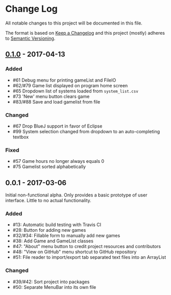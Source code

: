 # Change Log
All notable changes to this project will be documented in this file.

The format is based on [Keep a Changelog](http://keepachangelog.com/)
and this project (mostly) adheres to [Semantic Versioning](http://semver.org/).

## [0.1.0] - 2017-04-13
### Added
* #61 Debug menu for printing gameList and FileIO
* #62/#79 Game list displayed on program home screen
* #65 Dropdown list of systems loaded from `system_list.csv`
* #73 'New' menu button clears game
* #83/#88 Save and load gamelist from file

### Changed
* #67 Drop BlueJ support in favor of Eclipse
* #99 System selection changed from dropdown to an auto-completing textbox

### Fixed
* #57 Game hours no longer always equals 0
* #75 Gamelist sorted alphabetically

## 0.0.1 - 2017-03-06
Initial non-functional alpha. Only provides a basic prototype of user interface.
Little to no actual functionality.

### Added
* #13: Automatic build testing with Travis CI
* #28: Button for adding new games
* #32/#34: Fillable form to manually add new games
* #38: Add Game and GameList classes
* #47: "About" menu button to credit project resources and contributors
* #48: "View on GitHub" menu shortcut to GitHub repository
* #51: File reader to import/export tab separated text files into an ArrayList

### Changed
* #39/#42: Sort project into packages
* #50: Separate MenuBar into its own file

[0.1.0]: https://github.com/Stevoisiak/Virtual-Game-Shelf/compare/v0.0.1...v0.1.0
